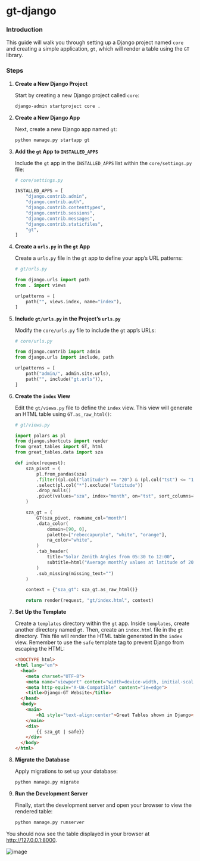 # gt-django

### Introduction

This guide will walk you through setting up a Django project named `core` and creating a simple application, `gt`, which will render a table using the `GT` library.

### Steps

1. **Create a New Django Project**

   Start by creating a new Django project called `core`:

   ```bash
   django-admin startproject core .
   ```

2. **Create a New Django App**

   Next, create a new Django app named `gt`:

   ```bash
   python manage.py startapp gt
   ```

3. **Add the `gt` App to `INSTALLED_APPS`**

   Include the `gt` app in the `INSTALLED_APPS` list within the `core/settings.py` file:

   ```python
   # core/settings.py

   INSTALLED_APPS = [
       "django.contrib.admin",
       "django.contrib.auth",
       "django.contrib.contenttypes",
       "django.contrib.sessions",
       "django.contrib.messages",
       "django.contrib.staticfiles",
       "gt",
   ]
   ```

4. **Create a `urls.py` in the `gt` App**

   Create a `urls.py` file in the `gt` app to define your app’s URL patterns:

   ```python
   # gt/urls.py

   from django.urls import path
   from . import views

   urlpatterns = [
       path("", views.index, name="index"),
   ]
   ```

5. **Include `gt/urls.py` in the Project’s `urls.py`**

   Modify the `core/urls.py` file to include the `gt` app’s URLs:

   ```python
   # core/urls.py

   from django.contrib import admin
   from django.urls import include, path

   urlpatterns = [
       path("admin/", admin.site.urls),
       path("", include("gt.urls")),
   ]
   ```

6. **Create the `index` View**

   Edit the `gt/views.py` file to define the `index` view. This view will generate an HTML table using `GT.as_raw_html()`:

   ```python
   # gt/views.py

   import polars as pl
   from django.shortcuts import render
   from great_tables import GT, html
   from great_tables.data import sza

   def index(request):
       sza_pivot = (
           pl.from_pandas(sza)
           .filter((pl.col("latitude") == "20") & (pl.col("tst") <= "1200"))
           .select(pl.col("*").exclude("latitude"))
           .drop_nulls()
           .pivot(values="sza", index="month", on="tst", sort_columns=True)
       )

       sza_gt = (
           GT(sza_pivot, rowname_col="month")
           .data_color(
               domain=[90, 0],
               palette=["rebeccapurple", "white", "orange"],
               na_color="white",
           )
           .tab_header(
               title="Solar Zenith Angles from 05:30 to 12:00",
               subtitle=html("Average monthly values at latitude of 20&deg;N."),
           )
           .sub_missing(missing_text="")
       )

       context = {"sza_gt": sza_gt.as_raw_html()}

       return render(request, "gt/index.html", context)
   ```

7. **Set Up the Template**

   Create a `templates` directory within the `gt` app. Inside `templates`, create another directory named `gt`. Then, create an `index.html` file in the `gt` directory. This file will render the HTML table generated in the `index` view. Remember to use the `safe` template tag to prevent Django from escaping the HTML:

   ```html
   <!DOCTYPE html>
   <html lang="en">
     <head>
       <meta charset="UTF-8">
       <meta name="viewport" content="width=device-width, initial-scale=1.0">
       <meta http-equiv="X-UA-Compatible" content="ie=edge">
       <title>Django-GT Website</title>
     </head>
     <body>
       <main>
           <h1 style="text-align:center">Great Tables shown in Django</h1>  
       </main>
       <div>
           {{ sza_gt | safe}}
       </div>
     </body>
   </html>
   ```

8. **Migrate the Database**

   Apply migrations to set up your database:

   ```bash
   python manage.py migrate
   ```

9. **Run the Development Server**

   Finally, start the development server and open your browser to view the rendered table:

   ```bash
   python manage.py runserver
   ```

You should now see the table displayed in your browser at http://127.0.0.1:8000.

![image](https://github.com/user-attachments/assets/ddccc7cd-e9db-4d31-8599-dd3e4402a910)
